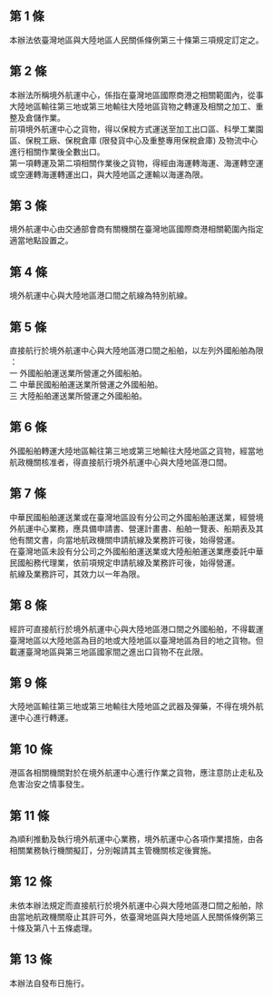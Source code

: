 第 1 條
-------
本辦法依臺灣地區與大陸地區人民關係條例第三十條第三項規定訂定之。

第 2 條
-------
本辦法所稱境外航運中心，係指在臺灣地區國際商港之相關範圍內，從事  
大陸地區輸往第三地或第三地輸往大陸地區貨物之轉運及相關之加工、重  
整及倉儲作業。  
前項境外航運中心之貨物，得以保稅方式運送至加工出口區、科學工業園  
區、保稅工廠、保稅倉庫 (限發貨中心及重整專用保稅倉庫) 及物流中心  
進行相關作業後全數出口。  
第一項轉運及第二項相關作業後之貨物，得經由海運轉海運、海運轉空運  
或空運轉海運轉運出口，與大陸地區之運輸以海運為限。

第 3 條
-------
境外航運中心由交通部會商有關機關在臺灣地區國際商港相關範圍內指定  
適當地點設置之。

第 4 條
-------
境外航運中心與大陸地區港口間之航線為特別航線。

第 5 條
-------
直接航行於境外航運中心與大陸地區港口間之船舶，以左列外國船舶為限  
：  
一  外國船舶運送業所營運之外國船舶。  
二  中華民國船舶運送業所營運之外國船舶。  
三  大陸船舶運送業所營運之外國船舶。

第 6 條
-------
外國船舶轉運大陸地區輸往第三地或第三地輸往大陸地區之貨物，經當地  
航政機關核准者，得直接航行境外航運中心與大陸地區港口間。

第 7 條
-------
中華民國船舶運送業或在臺灣地區設有分公司之外國船舶運送業，經營境  
外航運中心業務，應具備申請書、營運計畫書、船舶一覽表、船期表及其  
他有關文書，向當地航政機關申請航線及業務許可後，始得營運。  
在臺灣地區未設有分公司之外國船舶運送業或大陸船舶運送業應委託中華  
民國船務代理業，依前項規定申請航線及業務許可後，始得營運。  
航線及業務許可，其效力以一年為限。

第 8 條
-------
經許可直接航行於境外航運中心與大陸地區港口間之外國船舶，不得載運  
臺灣地區以大陸地區為目的地或大陸地區以臺灣地區為目的地之貨物。但  
載運臺灣地區與第三地區國家間之進出口貨物不在此限。

第 9 條
-------
大陸地區輸往第三地或第三地輸往大陸地區之武器及彈藥，不得在境外航  
運中心進行轉運。

第 10 條
--------
港區各相關機關對於在境外航運中心進行作業之貨物，應注意防止走私及  
危害治安之情事發生。

第 11 條
--------
為順利推動及執行境外航運中心業務，境外航運中心各項作業措施，由各  
相關業務執行機關擬訂，分別報請其主管機關核定後實施。

第 12 條
--------
未依本辦法規定而直接航行於境外航運中心與大陸地區港口間之船舶，除  
由當地航政機關廢止其許可外，依臺灣地區與大陸地區人民關係條例第三  
十條及第八十五條處理。

第 13 條
--------
本辦法自發布日施行。

